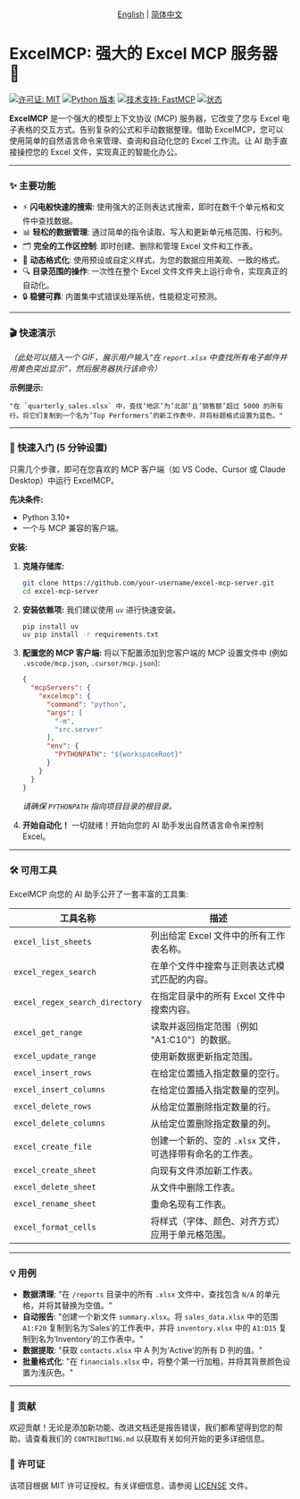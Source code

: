 
<div align="center">
<a href="README.md">English</a> | <a href="README.zh-CN.md">简体中文</a>
</div>

# ExcelMCP: 强大的 Excel MCP 服务器 🚀

[![许可证: MIT](https://img.shields.io/badge/License-MIT-yellow.svg)](https://opensource.org/licenses/MIT)
[![Python 版本](https://img.shields.io/badge/python-3.10+-blue.svg)](https://www.python.org/downloads/)
[![技术支持: FastMCP](https://img.shields.io/badge/Powered%20by-FastMCP-orange)](https://github.com/your-fastmcp-repo)
[![状态](https://img.shields.io/badge/status-active-success.svg)]()

**ExcelMCP** 是一个强大的模型上下文协议 (MCP) 服务器，它改变了您与 Excel 电子表格的交互方式。告别复杂的公式和手动数据整理。借助 ExcelMCP，您可以使用简单的自然语言命令来管理、查询和自动化您的 Excel 工作流。让 AI 助手直接操控您的 Excel 文件，实现真正的智能化办公。

---

### ✨ 主要功能

*   ⚡️ **闪电般快速的搜索**: 使用强大的正则表达式搜索，即时在数千个单元格和文件中查找数据。
*   📊 **轻松的数据管理**: 通过简单的指令读取、写入和更新单元格范围、行和列。
*   🗂️ **完全的工作区控制**: 即时创建、删除和管理 Excel 文件和工作表。
*   🎨 **动态格式化**: 使用预设或自定义样式，为您的数据应用美观、一致的格式。
*   🔍 **目录范围的操作**: 一次性在整个 Excel 文件文件夹上运行命令，实现真正的自动化。
*   🔒 **稳健可靠**: 内置集中式错误处理系统，性能稳定可预测。

---

### 🎬 快速演示

*（此处可以插入一个 GIF，展示用户输入“在 `report.xlsx` 中查找所有电子邮件并用黄色突出显示”，然后服务器执行该命令）*

**示例提示:**
```
"在 `quarterly_sales.xlsx` 中，查找‘地区’为‘北部’且‘销售额’超过 5000 的所有行。将它们复制到一个名为‘Top Performers’的新工作表中，并将标题格式设置为蓝色。"
```

---

### 🚀 快速入门 (5 分钟设置)

只需几个步骤，即可在您喜欢的 MCP 客户端（如 VS Code、Cursor 或 Claude Desktop）中运行 ExcelMCP。

**先决条件:**
*   Python 3.10+
*   一个与 MCP 兼容的客户端。

**安装:**

1.  **克隆存储库:**
    ```bash
    git clone https://github.com/your-username/excel-mcp-server.git
    cd excel-mcp-server
    ```

2.  **安装依赖项:**
    我们建议使用 `uv` 进行快速安装。
    ```bash
    pip install uv
    uv pip install -r requirements.txt
    ```

3.  **配置您的 MCP 客户端:**
    将以下配置添加到您客户端的 MCP 设置文件中 (例如 `.vscode/mcp.json`, `.cursor/mcp.json`):

    ```json
    {
      "mcpServers": {
        "excelmcp": {
          "command": "python",
          "args": [
            "-m",
            "src.server"
          ],
          "env": {
            "PYTHONPATH": "${workspaceRoot}"
          }
        }
      }
    }
    ```
    *请确保 `PYTHONPATH` 指向项目目录的根目录。*

4.  **开始自动化！**
    一切就绪！开始向您的 AI 助手发出自然语言命令来控制 Excel。

---

### 🛠️ 可用工具

ExcelMCP 向您的 AI 助手公开了一套丰富的工具集:

| 工具名称                       | 描述                                                                 |
| ------------------------------ | -------------------------------------------------------------------- |
| `excel_list_sheets`            | 列出给定 Excel 文件中的所有工作表名称。                              |
| `excel_regex_search`           | 在单个文件中搜索与正则表达式模式匹配的内容。                         |
| `excel_regex_search_directory` | 在指定目录中的所有 Excel 文件中搜索内容。                            |
| `excel_get_range`              | 读取并返回指定范围（例如 "A1:C10"）的数据。                          |
| `excel_update_range`           | 使用新数据更新指定范围。                                             |
| `excel_insert_rows`            | 在给定位置插入指定数量的空行。                                       |
| `excel_insert_columns`         | 在给定位置插入指定数量的空列。                                       |
| `excel_delete_rows`            | 从给定位置删除指定数量的行。                                         |
| `excel_delete_columns`         | 从给定位置删除指定数量的列。                                         |
| `excel_create_file`            | 创建一个新的、空的 `.xlsx` 文件，可选择带有命名的工作表。            |
| `excel_create_sheet`           | 向现有文件添加新工作表。                                             |
| `excel_delete_sheet`           | 从文件中删除工作表。                                                 |
| `excel_rename_sheet`           | 重命名现有工作表。                                                   |
| `excel_format_cells`           | 将样式（字体、颜色、对齐方式）应用于单元格范围。                     |

---

### 💡 用例

*   **数据清理**: "在 `/reports` 目录中的所有 `.xlsx` 文件中，查找包含 `N/A` 的单元格，并将其替换为空值。"
*   **自动报告**: "创建一个新文件 `summary.xlsx`。将 `sales_data.xlsx` 中的范围 `A1:F20` 复制到名为‘Sales’的工作表中，并将 `inventory.xlsx` 中的 `A1:D15` 复制到名为‘Inventory’的工作表中。"
*   **数据提取**: "获取 `contacts.xlsx` 中 A 列为‘Active’的所有 D 列的值。"
*   **批量格式化**: "在 `financials.xlsx` 中，将整个第一行加粗，并将其背景颜色设置为浅灰色。"

---

### 🤝 贡献

欢迎贡献！无论是添加新功能、改进文档还是报告错误，我们都希望得到您的帮助。请查看我们的 `CONTRIBUTING.md` 以获取有关如何开始的更多详细信息。

### 📜 许可证

该项目根据 MIT 许可证授权。有关详细信息，请参阅 [LICENSE](LICENSE) 文件。

